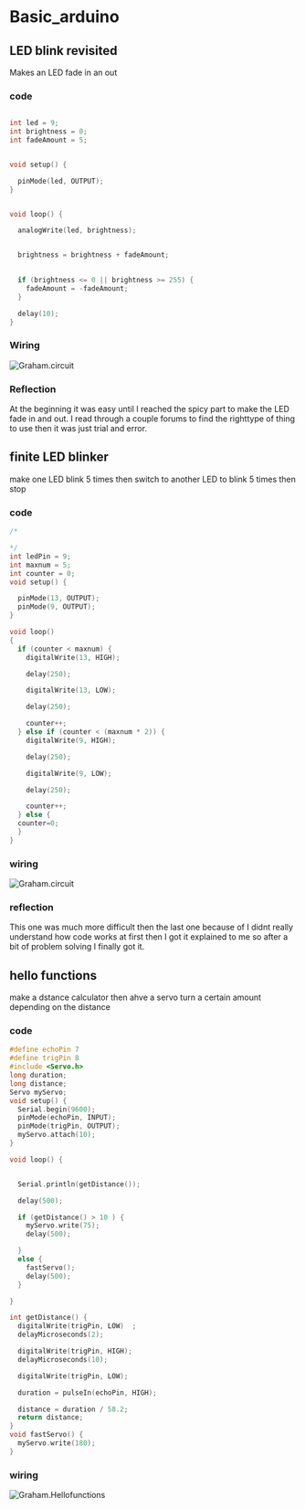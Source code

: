 # Basic_arduino

## LED blink revisited

Makes an LED fade in an out

### code

```C++

int led = 9;        
int brightness = 0; 
int fadeAmount = 5;


void setup() {

  pinMode(led, OUTPUT);
}


void loop() {

  analogWrite(led, brightness);


  brightness = brightness + fadeAmount;

  
  if (brightness <= 0 || brightness >= 255) {
    fadeAmount = -fadeAmount;
  }

  delay(10);
}


```

### Wiring
![Graham.circuit](images/graham.LEDblink.PNG)

### Reflection
 At the beginning it was easy until I reached the spicy part to make the LED fade in and out. I read through a couple forums to find the righttype of thing to use then it was just trial and error.






## finite LED blinker

make one LED blink 5 times then switch to another LED to blink 5 times then stop

### code

```c++
/*

*/
int ledPin = 9;
int maxnum = 5;
int counter = 0;
void setup() {

  pinMode(13, OUTPUT);
  pinMode(9, OUTPUT);
}

void loop()
{
  if (counter < maxnum) {
    digitalWrite(13, HIGH);

    delay(250);

    digitalWrite(13, LOW);

    delay(250);

    counter++;
  } else if (counter < (maxnum * 2)) {
    digitalWrite(9, HIGH);

    delay(250);

    digitalWrite(9, LOW);

    delay(250);

    counter++;
  } else {
  counter=0;
  }
}


```

### wiring

![Graham.circuit](images/Graham.5blink.png)


### reflection

This one was much more difficult then the last one because of I didnt really understand how code works at first then I got it explained to me so after a bit of problem solving I finally got it.





## hello functions

make a dstance calculator then ahve a servo turn a certain amount depending on the distance


### code


```c++
#define echoPin 7
#define trigPin 8
#include <Servo.h>
long duration;
long distance;
Servo myServo;
void setup() {
  Serial.begin(9600);
  pinMode(echoPin, INPUT);
  pinMode(trigPin, OUTPUT);
  myServo.attach(10);
}

void loop() {


  Serial.println(getDistance());

  delay(500);

  if (getDistance() > 10 ) {
    myServo.write(75);
    delay(500);

  }
  else {
    fastServo();
    delay(500);
  }

}

int getDistance() {
  digitalWrite(trigPin, LOW)  ;
  delayMicroseconds(2);

  digitalWrite(trigPin, HIGH);
  delayMicroseconds(10);

  digitalWrite(trigPin, LOW);

  duration = pulseIn(echoPin, HIGH);

  distance = duration / 58.2;
  return distance;
}
void fastServo() {
  myServo.write(180);
}
```
### wiring
![Graham.Hellofunctions](images/Hello.functions.PNG)
